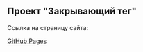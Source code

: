 
## Проект "Закрывающий тег"

Ссылка на страницу сайта:

[GitHub Pages](https://dmitriy-lab.github.io/closing_tag/)
